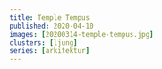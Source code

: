 ```yaml
---
title: Temple Tempus
published: 2020-04-10
images: [20200314-temple-tempus.jpg]
clusters: [ljung]
series: [arkitektur]
---
```


